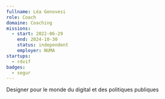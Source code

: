 ```yaml
---
fullname: Léa Genovesi
role: Coach
domaine: Coaching
missions:
  - start: 2022-06-29
    end: 2024-10-30
    status: independent
    employer: NUMA
startups:
  - rdvif
badges:
  - segur
---
```


Designer pour le monde du digital et des politiques publiques
